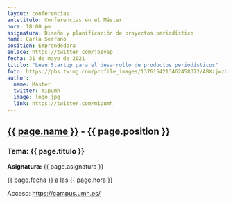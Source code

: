 ```yaml
---
layout: conferencias
antetitulo: Conferencias en el Máster
hora: 18:00 pm
asignatura: Diseño y planificación de proyectos periodístico
name: Carla Serrano 
position: Emprendedora
enlace: https://twitter.com/josvap
fecha: 31 de mayo de 2021
titulo: "Lean Startup para el desarrollo de productos periodísticos"
foto: https://pbs.twimg.com/profile_images/1376154213462458372/ABXzjwzC_400x400.jpg
author:
  name: Máster
  twitter: mipumh
  image: logo.jpg
  link: https://twitter.com/mipumh
---
```


<h2><a href="{{ page.enlace }}">{{ page.name }}</a> - {{ page.position }}</h2>
<h3>Tema: {{ page.titulo }}</h3>
<p><strong>Asignatura:</strong> {{ page.asignatura }}</p>
<p>{{ page.fecha }} a las {{ page.hora }}</p>
<p>Acceso: <a href="https://campus.umh.es/">https://campus.umh.es/</a>
<img src="{{ page.foto }}" alt="" class="img-fluid img-rounded">
